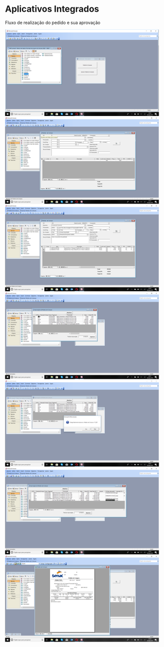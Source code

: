 # Aplicativos Integrados

Fluxo de realização do pedido e sua aprovação

![](https://github.com/aayandre/TADSERPSAP/blob/master/Captura%20de%20Tela%20(2).png)
![](https://github.com/aayandre/TADSERPSAP/blob/master/Captura%20de%20Tela%20(3).png)
![](https://github.com/aayandre/TADSERPSAP/blob/master/Captura%20de%20Tela%20(4).png)
![](https://github.com/aayandre/TADSERPSAP/blob/master/Captura%20de%20Tela%20(5).png)
![](https://github.com/aayandre/TADSERPSAP/blob/master/Captura%20de%20Tela%20(6).png)
![](https://github.com/aayandre/TADSERPSAP/blob/master/Captura%20de%20Tela%20(7).png)
![](https://github.com/aayandre/TADSERPSAP/blob/master/Captura%20de%20Tela%20(8).png)
